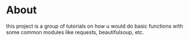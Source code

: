 # About
this project is a group of tutorials on how u would do basic functions with some common modules like requests, beautifulsoup, etc.